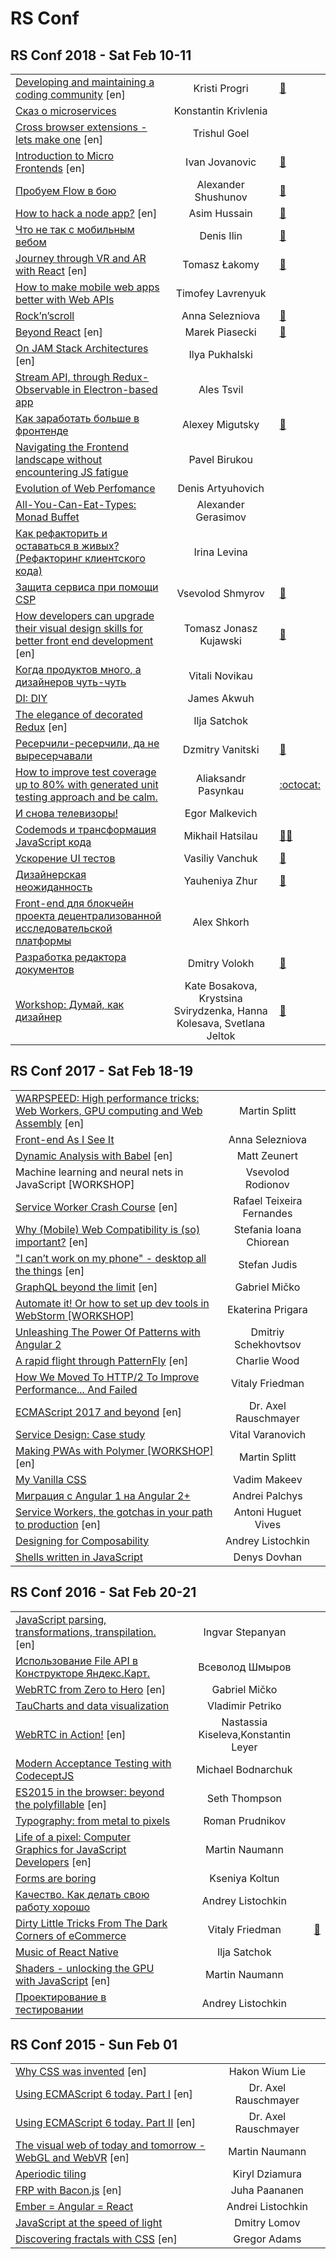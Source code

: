 # RS Conf

## RS Conf 2018 - Sat Feb 10-11 
| | | |
| --- | :---: | --- |
| [Developing and maintaining a coding community](https:&#x2F;&#x2F;youtu.be&#x2F;YNAtuKUx9Og) [en] | Kristi Progri | [:notebook:](https:&#x2F;&#x2F;drive.google.com&#x2F;file&#x2F;d&#x2F;1B8Y8SUTFublaR5jovGYHOzdJqeNLSIWR&#x2F;view)   |
| [Сказ о microservices](https:&#x2F;&#x2F;youtu.be&#x2F;VohMqI_HY1I)  | Konstantin Krivlenia |    |
| [Cross browser extensions - lets make one](https:&#x2F;&#x2F;youtu.be&#x2F;13rl5j24BbY) [en] | Trishul Goel |    |
| [Introduction to Micro Frontends](https:&#x2F;&#x2F;youtu.be&#x2F;LH3QoDWAD8k) [en] | Ivan Jovanovic | [:notebook:](https:&#x2F;&#x2F;speakerdeck.com&#x2F;ivanjov&#x2F;introduction-to-micro-frontends-rsconf-minsk-2018)   |
| [Пробуем Flow в бою](https:&#x2F;&#x2F;youtu.be&#x2F;xSHPFcdVj2A)  | Alexander Shushunov | [:notebook:](https:&#x2F;&#x2F;drive.google.com&#x2F;file&#x2F;d&#x2F;1mo8uXoxKsk1Dsj5kYI69DrQucuZcV_AP&#x2F;view)   |
| [How to hack a node app?](https:&#x2F;&#x2F;youtu.be&#x2F;_P5aiH1RLOI) [en] | Asim Hussain | [:notebook:](https:&#x2F;&#x2F;speakerdeck.com&#x2F;jawache&#x2F;how-to-hack-a-node-app-at-rollingscopes-2018-in-minsk-belarus)   |
| [Что не так с мобильным вебом](https:&#x2F;&#x2F;youtu.be&#x2F;5aNhBdyv9-4)  | Denis Ilin | [:notebook:](https:&#x2F;&#x2F;www.dropbox.com&#x2F;s&#x2F;ea1d464ozfwazik&#x2F;%D0%94%D0%B5%D0%BD%D0%B8%D1%81%20%D0%98%D0%BB%D1%8C%D0%B8%D0%BD%20-%20%D0%A7%D1%82%D0%BE%20%D0%BD%D0%B5%20%D1%82%D0%B0%D0%BA%20%D1%81%20%D0%BC%D0%BE%D0%B1%D0%B8%D0%BB%D1%8C%D0%BD%D1%8B%D0%BC%20%D0%B2%D0%B5%D0%B1%D0%BE%D0%BC%20RSConf.pdf?dl&#x3D;0)   |
| [Journey through VR and AR with React](https:&#x2F;&#x2F;youtu.be&#x2F;2G6Eo6Z9n9I) [en] | Tomasz Łakomy | [:notebook:](https:&#x2F;&#x2F;tlakomy.github.io&#x2F;react-vr-ar&#x2F;#&#x2F;)   |
| [How to make mobile web apps better with Web APIs](https:&#x2F;&#x2F;youtu.be&#x2F;AlRCcx5g3L4)  | Timofey Lavrenyuk |    |
| [Rock’n’scroll](https:&#x2F;&#x2F;youtu.be&#x2F;oBkcozjgtuA)  | Anna Selezniova | [:notebook:](http:&#x2F;&#x2F;askd.rocks&#x2F;pres&#x2F;scroll&#x2F;)   |
| [Beyond React](https:&#x2F;&#x2F;youtu.be&#x2F;b6vD9ASIoxo) [en] | Marek Piasecki | [:notebook:](https:&#x2F;&#x2F;drive.google.com&#x2F;open?id&#x3D;1jMPZKs2ORGZVsg5mSir9v5QNMlgURMzm)   |
| [On JAM Stack Architectures](https:&#x2F;&#x2F;youtu.be&#x2F;s-v3WkIyUck) [en] | Ilya Pukhalski |    |
| [Stream API, through Redux-Observable in Electron-based app](https:&#x2F;&#x2F;youtu.be&#x2F;57m27q_xE68)  | Ales Tsvil |    |
| [Как заработать больше в фронтенде](https:&#x2F;&#x2F;youtu.be&#x2F;A2RNBIHe8t0)  | Alexey Migutsky | [:notebook:](http:&#x2F;&#x2F;slides.com&#x2F;mr-mig&#x2F;secret#&#x2F;)   |
| [Navigating the Frontend landscape without encountering JS fatigue](https:&#x2F;&#x2F;youtu.be&#x2F;p7h8hMnjF4I)  | Pavel Birukou |    |
| [Evolution of Web Perfomance](https:&#x2F;&#x2F;youtu.be&#x2F;BIJF0-FyV8M)  | Denis Artyuhovich |    |
| [All-You-Can-Eat-Types: Monad Buffet](https:&#x2F;&#x2F;youtu.be&#x2F;gpd_vwQmonM)  | Alexander Gerasimov |    |
| [Как рефакторить и оставаться в живых? (Рефакторинг клиентского кода)](https:&#x2F;&#x2F;youtu.be&#x2F;10NIA60SLj4)  | Irina Levina |    |
| [Защита сервиса при помощи CSP](https:&#x2F;&#x2F;youtu.be&#x2F;W41Pn9gimYw)  | Vsevolod Shmyrov | [:notebook:](https:&#x2F;&#x2F;drive.google.com&#x2F;file&#x2F;d&#x2F;1whGimZU-8h1Ham6tK_G1ZxAGUM-SSHE3&#x2F;view)   |
| [How developers can upgrade their visual design skills for better front end development](https:&#x2F;&#x2F;youtu.be&#x2F;V5enef11Bjw) [en] | Tomasz Jonasz Kujawski | [:notebook:](https:&#x2F;&#x2F;bit.ly&#x2F;2Ejh2Co)   |
| [Когда продуктов много, а дизайнеров чуть-чуть](https:&#x2F;&#x2F;youtu.be&#x2F;_qBJvY_kbyU)  | Vitali Novikau |    |
| [DI: DIY](https:&#x2F;&#x2F;youtu.be&#x2F;qQnzVTOqzio)  | James Akwuh |    |
| [The elegance of decorated Redux](https:&#x2F;&#x2F;youtu.be&#x2F;NaEiH3Z1qqI) [en] | Ilja Satchok |    |
| [Ресерчили-ресерчили, да не выресерчавали](https:&#x2F;&#x2F;youtu.be&#x2F;hMNys-hRrmI)  | Dzmitry Vanitski | [:notebook:](https:&#x2F;&#x2F;www.dropbox.com&#x2F;s&#x2F;a4rh08n5mjwyrsm&#x2F;RS_Gap_presentation.pdf?dl&#x3D;0)   |
| [How to improve test coverage up to 80% with generated unit testing approach and be calm.](https:&#x2F;&#x2F;youtu.be&#x2F;V-6hEsziY8M)  | Aliaksandr Pasynkau |  [:octocat:](https:&#x2F;&#x2F;github.com&#x2F;aliaksandr-master&#x2F;react-master-boilerplate)  |
| [И снова телевизоры!](https:&#x2F;&#x2F;youtu.be&#x2F;g7OBtXP69oQ)  | Egor Malkevich |    |
| [Codemods и трансформация JavaScript кода](https:&#x2F;&#x2F;youtu.be&#x2F;p8F-UIzuJtA)  | Mikhail Hatsilau | [:notebook:](https:&#x2F;&#x2F;drive.google.com&#x2F;file&#x2F;d&#x2F;1Q6lGvwp8EXmrRXZ55IdVW3U39fo2J9ED&#x2F;view,https:&#x2F;&#x2F;docs.google.com&#x2F;document&#x2F;d&#x2F;1-vjXp3NApU0YGiClv7shzNBRxH78qnc91e72tX5DjO8&#x2F;edit)[:notebook:](https:&#x2F;&#x2F;drive.google.com&#x2F;file&#x2F;d&#x2F;1Q6lGvwp8EXmrRXZ55IdVW3U39fo2J9ED&#x2F;view,https:&#x2F;&#x2F;docs.google.com&#x2F;document&#x2F;d&#x2F;1-vjXp3NApU0YGiClv7shzNBRxH78qnc91e72tX5DjO8&#x2F;edit)   |
| [Ускорение UI тестов](https:&#x2F;&#x2F;youtu.be&#x2F;Vh7vXXN599s)  | Vasiliy Vanchuk | [:notebook:](http:&#x2F;&#x2F;slides.com&#x2F;vvscode&#x2F;be-mock#&#x2F;)   |
| [Дизайнерская неожиданность](https:&#x2F;&#x2F;youtu.be&#x2F;OIs_03m_ED4)  | Yauheniya Zhur | [:notebook:](https:&#x2F;&#x2F;drive.google.com&#x2F;file&#x2F;d&#x2F;1G7yxWpOyOUu90ZI2xa76W_N9Abj3kMMF&#x2F;view)   |
| [Front-end для блокчейн проекта децентрализованной исследовательской платформы](https:&#x2F;&#x2F;youtu.be&#x2F;oyjsUbv97yw)  | Alex Shkorh |    |
| [Разработка редактора документов](https:&#x2F;&#x2F;youtu.be&#x2F;LKBC2Gr5Wgw)  | Dmitry Volokh | [:notebook:](https:&#x2F;&#x2F;docs.google.com&#x2F;presentation&#x2F;d&#x2F;1zFw-FwmHuyEizBoee5ZCYio0yKvZLT426pt3lQoLImI&#x2F;edit#slide&#x3D;id.p4)   |
| [Workshop: Думай, как дизайнер](https:&#x2F;&#x2F;youtu.be&#x2F;x1vAevI5kIg)  | Kate Bosakova, Krystsina Svirydzenka, Hanna Kolesava, Svetlana Jeltok | [:notebook:](https:&#x2F;&#x2F;drive.google.com&#x2F;file&#x2F;d&#x2F;1md-vjkyticXMiuZ5H5WyxBUc21eSY40U&#x2F;view)   |
## RS Conf 2017 - Sat Feb 18-19 
| | | |
| --- | :---: | --- |
| [WARPSPEED: High performance tricks: Web Workers, GPU computing and Web Assembly](https:&#x2F;&#x2F;www.youtube.com&#x2F;watch?v&#x3D;1_lX28QWCdg) [en] | Martin Splitt |    |
| [Front-end As I See It](https:&#x2F;&#x2F;www.youtube.com&#x2F;watch?v&#x3D;B9SXHMei58c)  | Anna Selezniova |    |
| [Dynamic Analysis with Babel](https:&#x2F;&#x2F;www.youtube.com&#x2F;watch?v&#x3D;2wxr5t3ftis) [en] | Matt Zeunert |    |
| Machine learning and neural nets in JavaScript [WORKSHOP]  | Vsevolod Rodionov |    |
| [Service Worker Crash Course](https:&#x2F;&#x2F;www.youtube.com&#x2F;watch?v&#x3D;043HeY_V-QQ) [en] | Rafael Teixeira Fernandes |    |
| [Why (Mobile) Web Compatibility is (so) important?](https:&#x2F;&#x2F;www.youtube.com&#x2F;watch?v&#x3D;m3Tf-0_Xnu4) [en] | Stefania Ioana Chiorean |    |
| [&quot;I can’t work on my phone&quot; - desktop all the things](https:&#x2F;&#x2F;www.youtube.com&#x2F;watch?v&#x3D;eQ9mSH4je0U) [en] | Stefan Judis |    |
| [GraphQL beyond the limit](https:&#x2F;&#x2F;www.youtube.com&#x2F;watch?v&#x3D;wyfSYJk_m9Q) [en] | Gabriel Mičko |    |
| [Automate it! Or how to set up dev tools in WebStorm [WORKSHOP]](https:&#x2F;&#x2F;www.youtube.com&#x2F;watch?v&#x3D;gs8JDHeeGXw)  | Ekaterina Prigara |    |
| [Unleashing The Power Of Patterns with Angular 2](https:&#x2F;&#x2F;www.youtube.com&#x2F;watch?v&#x3D;oKPRek9vq88)  | Dmitriy Schekhovtsov |    |
| [A rapid flight through PatternFly](https:&#x2F;&#x2F;www.youtube.com&#x2F;watch?v&#x3D;LSiUTm6kCes) [en] | Charlie Wood |    |
| [How We Moved To HTTP&#x2F;2 To Improve Performance... And Failed](https:&#x2F;&#x2F;www.youtube.com&#x2F;watch?v&#x3D;whFhyHysYYg)  | Vitaly Friedman |    |
| [ECMAScript 2017 and beyond](https:&#x2F;&#x2F;www.youtube.com&#x2F;watch?v&#x3D;5Kw4XVSb4P4) [en] | Dr. Axel Rauschmayer |    |
| [Service Design: Case study](https:&#x2F;&#x2F;www.youtube.com&#x2F;watch?v&#x3D;jPoizpg9MDE)  | Vital Varanovich |    |
| [Making PWAs with Polymer [WORKSHOP]](https:&#x2F;&#x2F;www.youtube.com&#x2F;watch?v&#x3D;PPnmdIaP4jA) [en] | Martin Splitt |    |
| [My Vanilla CSS](https:&#x2F;&#x2F;www.youtube.com&#x2F;watch?v&#x3D;jAAVN7SWqdk)  | Vadim Makeev |    |
| [Миграция с Angular 1 на Angular 2+](https:&#x2F;&#x2F;www.youtube.com&#x2F;watch?v&#x3D;fI7VSmWqP3A)  | Andrei Palchys |    |
| [Service Workers, the gotchas in your path to production](https:&#x2F;&#x2F;www.youtube.com&#x2F;watch?v&#x3D;9L8YhkA0co4) [en] | Antoni Huguet Vives |    |
| [Designing for Composability](https:&#x2F;&#x2F;www.youtube.com&#x2F;watch?v&#x3D;BxoJ7WCbQFE)  | Andrey Listochkin |    |
| [Shells written in JavaScript](https:&#x2F;&#x2F;www.youtube.com&#x2F;watch?v&#x3D;CGfnGczxKAI)  | Denys Dovhan |    |
## RS Conf 2016 - Sat Feb 20-21 
| | | |
| --- | :---: | --- |
| [JavaScript parsing, transformations, transpilation.](https:&#x2F;&#x2F;www.youtube.com&#x2F;watch?v&#x3D;dnsW3JtQXrk) [en] | Ingvar Stepanyan |    |
| [Использование File API в Конструкторе Яндекс.Карт.](https:&#x2F;&#x2F;www.youtube.com&#x2F;watch?v&#x3D;VeaRqoJGnWY)  | Всеволод Шмыров |    |
| [WebRTC from Zero to Hero](https:&#x2F;&#x2F;www.youtube.com&#x2F;watch?v&#x3D;DOg3XPAgZwE) [en] | Gabriel Mičko |    |
| [TauCharts and data visualization](https:&#x2F;&#x2F;www.youtube.com&#x2F;watch?v&#x3D;TrEXCxOuLXY)  | Vladimir Petriko |    |
| [WebRTC in Action!](https:&#x2F;&#x2F;www.youtube.com&#x2F;watch?v&#x3D;V3pBE-wVciU) [en] | Nastassia Kiseleva,Konstantin Leyer |    |
| [Modern Acceptance Testing with CodeceptJS](https:&#x2F;&#x2F;www.youtube.com&#x2F;watch?v&#x3D;b_fylKvkjgc)  | Michael Bodnarchuk |    |
| [ES2015 in the browser: beyond the polyfillable](https:&#x2F;&#x2F;www.youtube.com&#x2F;watch?v&#x3D;g3UeAsiW88U) [en] | Seth Thompson |    |
| [Typography: from metal to pixels](https:&#x2F;&#x2F;www.youtube.com&#x2F;watch?v&#x3D;EuXrh_T2aLg)  | Roman Prudnikov |    |
| [Life of a pixel: Computer Graphics for JavaScript Developers](https:&#x2F;&#x2F;www.youtube.com&#x2F;watch?v&#x3D;ocjCbVe89Kw) [en] | Martin Naumann |    |
| [Forms are boring](https:&#x2F;&#x2F;www.youtube.com&#x2F;watch?v&#x3D;vXha84Pk8PE)  | Kseniya Koltun |    |
| [Качество. Как делать свою работу хорошо](https:&#x2F;&#x2F;www.youtube.com&#x2F;watch?v&#x3D;Mx22NaWmFhk)  | Andrey Listochkin |    |
| [Dirty Little Tricks From The Dark Corners of eCommerce](https:&#x2F;&#x2F;www.youtube.com&#x2F;watch?v&#x3D;R-n_E0U1zC4)  | Vitaly Friedman | [:notebook:](https:&#x2F;&#x2F;www.youtube.com&#x2F;watch?v&#x3D;VVnvFAOXZvo)   |
| [Music of React Native](https:&#x2F;&#x2F;www.youtube.com&#x2F;watch?v&#x3D;Ovq-cNzv5H8)  | Ilja Satchok |    |
| [Shaders - unlocking the GPU with JavaScript](https:&#x2F;&#x2F;www.youtube.com&#x2F;watch?v&#x3D;dugISU2d4SM&amp;t&#x3D;2598s) [en] | Martin Naumann |    |
| [Проектирование в тестировании](https:&#x2F;&#x2F;www.youtube.com&#x2F;watch?v&#x3D;lS8EFtdKCUY&amp;t&#x3D;1076s)  | Andrey Listochkin |    |
## RS Conf 2015 - Sun Feb 01 
| | | |
| --- | :---: | --- |
| [Why CSS was invented](https:&#x2F;&#x2F;www.youtube.com&#x2F;watch?v&#x3D;Lgs38ih7Evk) [en] | Hakon Wium Lie |    |
| [Using ECMAScript 6 today. Part I](https:&#x2F;&#x2F;www.youtube.com&#x2F;watch?v&#x3D;Fg3bEZIcnUw) [en] | Dr. Axel Rauschmayer |    |
| [Using ECMAScript 6 today. Part II](https:&#x2F;&#x2F;www.youtube.com&#x2F;watch?v&#x3D;Vhhq1WpzsnM) [en] | Dr. Axel Rauschmayer |    |
| [The visual web of today and tomorrow - WebGL and WebVR](https:&#x2F;&#x2F;www.youtube.com&#x2F;watch?v&#x3D;9bhPyGVp3iA) [en] | Martin Naumann |    |
| [Aperiodic tiling](https:&#x2F;&#x2F;www.youtube.com&#x2F;watch?v&#x3D;n1hJikvfOuk)  | Kiryl Dziamura |    |
| [FRP with Bacon.js](https:&#x2F;&#x2F;www.youtube.com&#x2F;watch?v&#x3D;3HS3i8LW8dQ) [en] | Juha Paananen |    |
| [Ember &#x3D; Angular &#x3D; React](https:&#x2F;&#x2F;www.youtube.com&#x2F;watch?v&#x3D;RgJMIbAB5Yg)  | Andrei Listochkin |    |
| [JavaScript at the speed of light](https:&#x2F;&#x2F;www.youtube.com&#x2F;watch?v&#x3D;xAEY4Xmaep0)  | Dmitry Lomov |    |
| [Discovering fractals with CSS](https:&#x2F;&#x2F;www.youtube.com&#x2F;watch?v&#x3D;fjcOe4sYErk) [en] | Gregor Adams |    |
